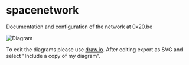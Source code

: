 # spacenetwork
Documentation and configuration of the network at 0x20.be

![Diagram](https://cdn.rawgit.com/0x20/spacenetwork/master/spacenetwork.svg)

To edit the diagrams please use [draw.io](https://www.draw.io/?url=https%3A%2F%2Fraw.githubusercontent.com%2F0x20%2Fspacenetwork%2Fmaster%2Fspacenetwork.svg). After editing export as SVG and select "Include a copy of my diagram".
